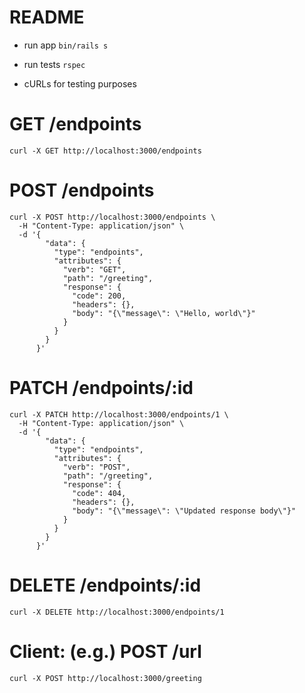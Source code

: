 # README

* run app
`bin/rails s`

* run tests
`rspec`

* cURLs for testing purposes

# GET /endpoints
`curl -X GET http://localhost:3000/endpoints`

# POST /endpoints
```
curl -X POST http://localhost:3000/endpoints \
  -H "Content-Type: application/json" \
  -d '{
        "data": {
          "type": "endpoints",
          "attributes": {
            "verb": "GET",
            "path": "/greeting",
            "response": {
              "code": 200,
              "headers": {},
              "body": "{\"message\": \"Hello, world\"}"
            }
          }
        }
      }'
```

# PATCH /endpoints/:id
```
curl -X PATCH http://localhost:3000/endpoints/1 \
  -H "Content-Type: application/json" \
  -d '{
        "data": {
          "type": "endpoints",
          "attributes": {
            "verb": "POST",
            "path": "/greeting",
            "response": {
              "code": 404,
              "headers": {},
              "body": "{\"message\": \"Updated response body\"}"
            }
          }
        }
      }'
```

# DELETE /endpoints/:id
`curl -X DELETE http://localhost:3000/endpoints/1`

# Client: (e.g.) POST /url
`curl -X POST http://localhost:3000/greeting`